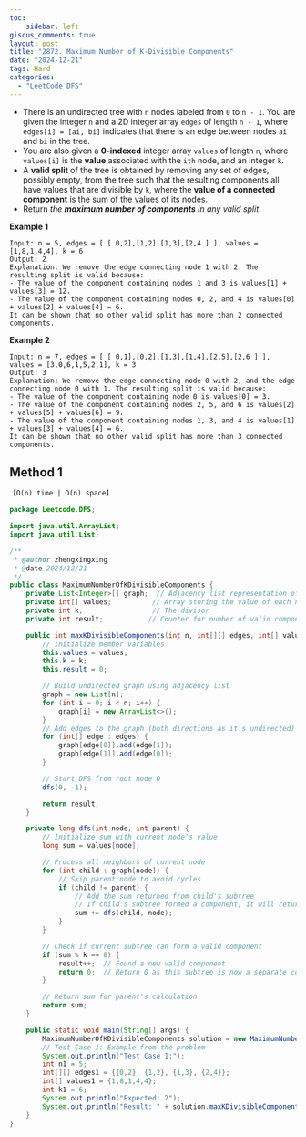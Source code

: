 ```yaml
---
toc:
    sidebar: left
giscus_comments: true
layout: post
title: "2872. Maximum Number of K-Divisible Components"
date: "2024-12-21"
tags: Hard
categories:
  - "LeetCode DFS"
---
```


- There is an undirected tree with `n` nodes labeled from `0` to `n - 1`. You are given the integer `n` and a 2D integer array `edges` of length `n - 1`, where `edges[i] = [ai, bi]` indicates that there is an edge between nodes `ai` and `bi` in the tree.
- You are also given a **0-indexed** integer array `values` of length `n`, where `values[i]` is the **value** associated with the `ith` node, and an integer `k`.
- A **valid split** of the tree is obtained by removing any set of edges, possibly empty, from the tree such that the resulting components all have values that are divisible by `k`, where the **value of a connected component** is the sum of the values of its nodes.
- Return *the **maximum number of components** in any valid split*.


**Example 1**

```
Input: n = 5, edges = [ [ 0,2],[1,2],[1,3],[2,4 ] ], values = [1,8,1,4,4], k = 6
Output: 2
Explanation: We remove the edge connecting node 1 with 2. The resulting split is valid because:
- The value of the component containing nodes 1 and 3 is values[1] + values[3] = 12.
- The value of the component containing nodes 0, 2, and 4 is values[0] + values[2] + values[4] = 6.
It can be shown that no other valid split has more than 2 connected components.
```

**Example 2**

```
Input: n = 7, edges = [ [ 0,1],[0,2],[1,3],[1,4],[2,5],[2,6 ] ], values = [3,0,6,1,5,2,1], k = 3
Output: 3
Explanation: We remove the edge connecting node 0 with 2, and the edge connecting node 0 with 1. The resulting split is valid because:
- The value of the component containing node 0 is values[0] = 3.
- The value of the component containing nodes 2, 5, and 6 is values[2] + values[5] + values[6] = 9.
- The value of the component containing nodes 1, 3, and 4 is values[1] + values[3] + values[4] = 6.
It can be shown that no other valid split has more than 3 connected components.
```

## Method 1

```tex
【O(n) time | O(n) space】
```

```java
package Leetcode.DFS;

import java.util.ArrayList;
import java.util.List;

/**
 * @author zhengxingxing
 * @date 2024/12/21
 */
public class MaximumNumberOfKDivisibleComponents {
    private List<Integer>[] graph;  // Adjacency list representation of the tree
    private int[] values;          // Array storing the value of each node
    private int k;                 // The divisor
    private int result;           // Counter for number of valid components

    public int maxKDivisibleComponents(int n, int[][] edges, int[] values, int k) {
        // Initialize member variables
        this.values = values;
        this.k = k;
        this.result = 0;

        // Build undirected graph using adjacency list
        graph = new List[n];
        for (int i = 0; i < n; i++) {
            graph[i] = new ArrayList<>();
        }
        // Add edges to the graph (both directions as it's undirected)
        for (int[] edge : edges) {
            graph[edge[0]].add(edge[1]);
            graph[edge[1]].add(edge[0]);
        }

        // Start DFS from root node 0
        dfs(0, -1);

        return result;
    }

    private long dfs(int node, int parent) {
        // Initialize sum with current node's value
        long sum = values[node];

        // Process all neighbors of current node
        for (int child : graph[node]) {
            // Skip parent node to avoid cycles
            if (child != parent) {
                // Add the sum returned from child's subtree
                // If child's subtree formed a component, it will return 0
                sum += dfs(child, node);
            }
        }

        // Check if current subtree can form a valid component
        if (sum % k == 0) {
            result++;  // Found a new valid component
            return 0;  // Return 0 as this subtree is now a separate component
        }

        // Return sum for parent's calculation
        return sum;
    }

    public static void main(String[] args) {
        MaximumNumberOfKDivisibleComponents solution = new MaximumNumberOfKDivisibleComponents();
        // Test Case 1: Example from the problem
        System.out.println("Test Case 1:");
        int n1 = 5;
        int[][] edges1 = {{0,2}, {1,2}, {1,3}, {2,4}};
        int[] values1 = {1,8,1,4,4};
        int k1 = 6;
        System.out.println("Expected: 2");
        System.out.println("Result: " + solution.maxKDivisibleComponents(n1, edges1, values1, k1));
    }
}

```





